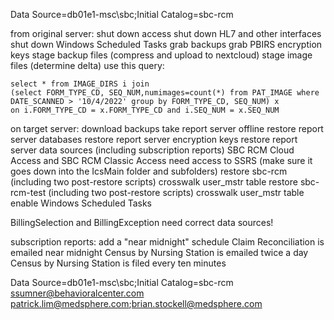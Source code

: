 Data Source=db01e1-msc\sbc;Initial Catalog=sbc-rcm

from original server:
shut down access
shut down HL7 and other interfaces
shut down Windows Scheduled Tasks
grab backups
grab PBIRS encryption keys
stage backup files (compress and upload to nextcloud)
stage image files (determine delta) use this query:


```
select * from IMAGE_DIRS i join
(select FORM_TYPE_CD, SEQ_NUM,numimages=count(*) from PAT_IMAGE where DATE_SCANNED > '10/4/2022' group by FORM_TYPE_CD, SEQ_NUM) x
on i.FORM_TYPE_CD = x.FORM_TYPE_CD and i.SEQ_NUM = x.SEQ_NUM
```



on target server:
download backups
take report server offline
restore report server databases
restore report server encryption keys
restore report server data sources (including subscription reports)
SBC RCM Cloud Access and SBC RCM Classic Access need access to SSRS (make sure it goes down into the IcsMain folder and subfolders)
restore sbc-rcm (including two post-restore scripts)
crosswalk user_mstr table
restore sbc-rcm-test (including two post-restore scripts)
crosswalk user_mstr table
enable Windows Scheduled Tasks

BillingSelection and BillingException need correct data sources!

subscription reports:
add a "near midnight" schedule
Claim Reconciliation is emailed near midnight
Census by Nursing Station is emailed twice a day
Census by Nursing Station is filed every ten minutes

Data Source=db01e1-msc\sbc;Initial Catalog=sbc-rcm
ssumner@behavioralcenter.com
patrick.lim@medsphere.com;brian.stockell@medsphere.com
